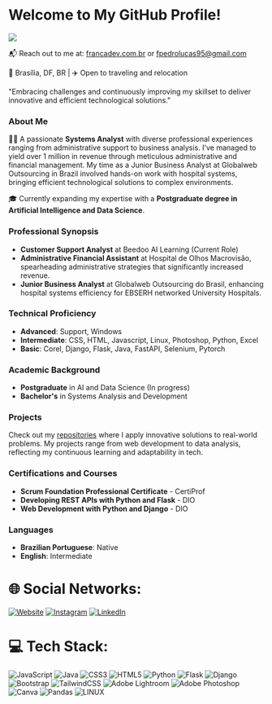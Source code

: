 # Welcome to My GitHub Profile!
![](https://komarev.com/ghpvc/?username=fpedrolucas95)

📬 Reach out to me at: [francadev.com.br](https://www.francadev.com.br) or [fpedrolucas95@gmail.com](mailto:fpedrolucas95@gmail.com)

📌 Brasília, DF, BR | ✈️ Open to traveling and relocation

"Embracing challenges and continuously improving my skillset to deliver innovative and efficient technological solutions."

### About Me
👨‍💻 A passionate **Systems Analyst** with diverse professional experiences ranging from administrative support to business analysis. I've managed to yield over 1 million in revenue through meticulous administrative and financial management. My time as a Junior Business Analyst at Globalweb Outsourcing in Brazil involved hands-on work with hospital systems, bringing efficient technological solutions to complex environments.

🎓 Currently expanding my expertise with a **Postgraduate degree in Artificial Intelligence and Data Science**.

### Professional Synopsis
- **Customer Support Analyst** at Beedoo AI Learning (Current Role)
- **Administrative Financial Assistant** at Hospital de Olhos Macrovisão, spearheading administrative strategies that significantly increased revenue.
- **Junior Business Analyst** at Globalweb Outsourcing do Brasil, enhancing hospital systems efficiency for EBSERH networked University Hospitals.

### Technical Proficiency
- **Advanced**: Support, Windows
- **Intermediate**: CSS, HTML, Javascript, Linux, Photoshop, Python, Excel
- **Basic**: Corel, Django, Flask, Java, FastAPI, Selenium, Pytorch

### Academic Background
- **Postgraduate** in AI and Data Science (In progress)
- **Bachelor's** in Systems Analysis and Development

### Projects
Check out my [repositories](https://github.com/fpedrolucas95?tab=repositories) where I apply innovative solutions to real-world problems. My projects range from web development to data analysis, reflecting my continuous learning and adaptability in tech.

### Certifications and Courses
- **Scrum Foundation Professional Certificate** - CertiProf
- **Developing REST APIs with Python and Flask** - DIO
- **Web Development with Python and Django** - DIO

### Languages
- **Brazilian Portuguese**: Native
- **English**: Intermediate


# 🌐 Social Networks:
[![Website](https://img.shields.io/badge/website-000000?style=for-the-badge&logo=About.me&logoColor=white)](https://www.francadev.com.br) [![Instagram](https://img.shields.io/badge/Instagram-E4405F?style=for-the-badge&logo=instagram&logoColor=white)](https://instagram.com/fpedrolucas95) [![LinkedIn](https://img.shields.io/badge/LinkedIn-0077B5?style=for-the-badge&logo=linkedin&logoColor=white)](https://linkedin.com/in/fpedrolucas95) 

# 💻 Tech Stack:
![JavaScript](https://img.shields.io/badge/javascript-%23323330.svg?style=for-the-badge&logo=javascript&logoColor=%23F7DF1E) ![Java](https://img.shields.io/badge/java-%23ED8B00.svg?style=for-the-badge&logo=java&logoColor=white) ![CSS3](https://img.shields.io/badge/css3-%231572B6.svg?style=for-the-badge&logo=css3&logoColor=white) ![HTML5](https://img.shields.io/badge/html5-%23E34F26.svg?style=for-the-badge&logo=html5&logoColor=white) ![Python](https://img.shields.io/badge/python-3670A0?style=for-the-badge&logo=python&logoColor=ffdd54) ![Flask](https://img.shields.io/badge/flask-%23000.svg?style=for-the-badge&logo=flask&logoColor=white) ![Django](https://img.shields.io/badge/django-%23092E20.svg?style=for-the-badge&logo=django&logoColor=white) ![Bootstrap](https://img.shields.io/badge/bootstrap-%23563D7C.svg?style=for-the-badge&logo=bootstrap&logoColor=white) ![TailwindCSS](https://img.shields.io/badge/tailwindcss-%2338B2AC.svg?style=for-the-badge&logo=tailwind-css&logoColor=white) ![Adobe Lightroom](https://img.shields.io/badge/Adobe%20Lightroom-31A8FF.svg?style=for-the-badge&logo=Adobe%20Lightroom&logoColor=white) ![Adobe Photoshop](https://img.shields.io/badge/adobephotoshop-%2331A8FF.svg?style=for-the-badge&logo=adobephotoshop&logoColor=white) ![Canva](https://img.shields.io/badge/Canva-%2300C4CC.svg?style=for-the-badge&logo=Canva&logoColor=white) ![Pandas](https://img.shields.io/badge/pandas-%23150458.svg?style=for-the-badge&logo=pandas&logoColor=white) ![LINUX](https://img.shields.io/badge/Linux-FCC624?style=for-the-badge&logo=linux&logoColor=black)
